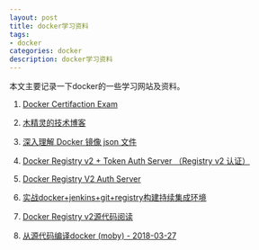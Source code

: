 ```yaml
---
layout: post
title: docker学习资料
tags:
- docker
categories: docker
description: docker学习资料
---
```



本文主要记录一下docker的一些学习网站及资料。


<!-- more -->



1. [Docker Certifaction Exam](https://wiki.shileizcc.com/display/DOC/Docker+Certification+Exam+installation+Tutorial#DockerCertificationExaminstallationTutorial-Registry*)

2. [木精灵的技术博客](https://blog.csdn.net/shlazww/article/category/2551955)

3. [深入理解 Docker 镜像 json 文件](https://blog.csdn.net/shlazww/article/details/48208445)

4. [Docker Registry v2 + Token Auth Server （Registry v2 认证）](http://dockone.io/article/845)

5. [Docker Registry V2 Auth Server](https://hui.lu/docker-registry-v2-auth-server-with-python/#code)

6. [实战docker+jenkins+git+registry构建持续集成环境](http://blog.51cto.com/ganbing/2085769?cid=702568)

7. [Docker Registry v2源代码阅读](http://www.360doc.com/content/16/1122/16/17572791_608554926.shtml)

8. [从源代码编译docker (moby) - 2018-03-27](https://blog.csdn.net/gogo_rock/article/details/79716716)
<br />
<br />



<br />
<br />
<br />

